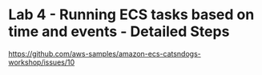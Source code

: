 # Lab 4 - Running ECS tasks based on time and events - Detailed Steps

https://github.com/aws-samples/amazon-ecs-catsndogs-workshop/issues/10